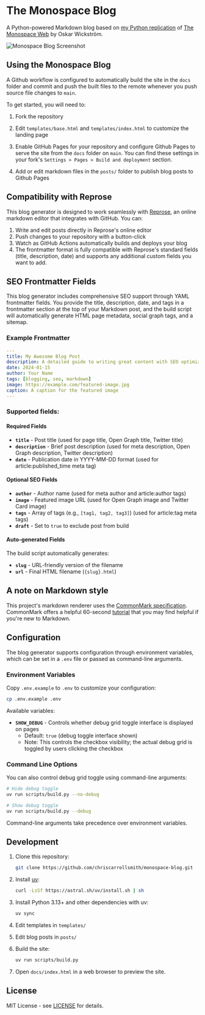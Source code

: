 # The Monospace Blog

A Python-powered Markdown blog based on [my Python replication](https://github.com/chriscarrollsmith/monospace-web-python) of [The Monospace Web](https://github.com/owickstrom/the-monospace-web) by Oskar Wickström.

![Monospace Blog Screenshot](screenshot.png)

## Using the Monospace Blog

A Github workflow is configured to automatically build the site in the `docs` folder and commit and push the built files to the remote whenever you push source file changes to `main`.

To get started, you will need to:

1. Fork the repository

2. Edit `templates/base.html` and `templates/index.html` to customize the landing page

3. Enable GitHub Pages for your repository and configure Github Pages to serve the site from the `docs` folder on `main`. You can find these settings in your fork's `Settings > Pages > Build and deployment` section.

4. Add or edit markdown files in the `posts/` folder to publish blog posts to Github Pages

## Compatibility with Reprose

This blog generator is designed to work seamlessly with [Reprose](https://repose.pp.ua), an online markdown editor that integrates with GitHub. You can:

1. Write and edit posts directly in Reprose's online editor
2. Push changes to your repository with a button-click
3. Watch as GitHub Actions automatically builds and deploys your blog
4. The frontmatter format is fully compatible with Reprose's standard fields (title, description, date) and supports any additional custom fields you want to add.

## SEO Frontmatter Fields

This blog generator includes comprehensive SEO support through YAML frontmatter fields. You provide the title, description, date, and tags in a frontmatter section at the top of your Markdown post, and the build script will automatically generate HTML page metadata, social graph tags, and a sitemap.

### Example Frontmatter

```yaml
---
title: My Awesome Blog Post
description: A detailed guide to writing great content with SEO optimization
date: 2024-01-15
author: Your Name
tags: [blogging, seo, markdown]
image: https://example.com/featured-image.jpg
caption: A caption for the featured image
---
```

### Supported fields:

#### Required Fields

- **`title`** - Post title (used for page title, Open Graph title, Twitter title)
- **`description`** - Brief post description (used for meta description, Open Graph description, Twitter description)
- **`date`** - Publication date in YYYY-MM-DD format (used for article:published_time meta tag)

#### Optional SEO Fields

- **`author`** - Author name (used for meta author and article:author tags)
- **`image`** - Featured image URL (used for Open Graph image and Twitter Card image)
- **`tags`** - Array of tags (e.g., `[tag1, tag2, tag3]`) (used for article:tag meta tags)
- **`draft`** - Set to `true` to exclude post from build

#### Auto-generated Fields

The build script automatically generates:

- **`slug`** - URL-friendly version of the filename
- **`url`** - Final HTML filename (`{slug}.html`)

## A note on Markdown style

This project's markdown renderer uses the [CommonMark specification](https://commonmark.org/). CommonMark offers a helpful 60-second [tutorial](https://commonmark.org/help/) that you may find helpful if you're new to Markdown.

## Configuration

The blog generator supports configuration through environment variables, which can be set in a `.env` file or passed as command-line arguments.

### Environment Variables

Copy `.env.example` to `.env` to customize your configuration:

```bash
cp .env.example .env
```

Available variables:

- **`SHOW_DEBUG`** - Controls whether debug grid toggle interface is displayed on pages
  - Default: `true` (debug toggle interface shown)
  - Note: This controls the checkbox visibility; the actual debug grid is toggled by users clicking the checkbox

### Command Line Options

You can also control debug grid toggle using command-line arguments:

```bash
# Hide debug toggle
uv run scripts/build.py --no-debug

# Show debug toggle
uv run scripts/build.py --debug
```

Command-line arguments take precedence over environment variables.

## Development

1. Clone this repository:

   ```bash
   git clone https://github.com/chriscarrollsmith/monospace-blog.git
   ```

2. Install [uv](https://docs.astral.sh/uv/getting-started/installation/):

   ```bash
   curl -LsSf https://astral.sh/uv/install.sh | sh
   ```

3. Install Python 3.13+ and other dependencies with uv:
   ```bash
   uv sync
   ```

4. Edit templates in `templates/`

5. Edit blog posts in `posts/`

6. Build the site:
   ```bash
   uv run scripts/build.py
   ```

7. Open `docs/index.html` in a web browser to preview the site.

## License

MIT License - see [LICENSE](LICENSE) for details.
